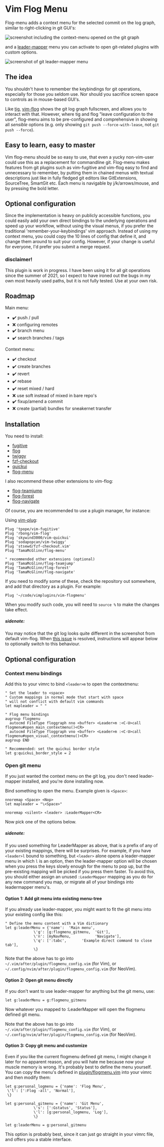 # Vim Flog Menu

Flog-menu adds a context menu for the selected commit on the log graph,
similar to right-clicking in git GUI's:

![screenshot including the context-menu opened on the git graph](https://i.imgur.com/RlCGLk8.png)

and a
[leader-mapper](https://github.com/dpretet/vim-leader-mapper) menu you 
can activate to open git-related plugins with custom options.

![screenshot of git leader-mapper menu](https://i.imgur.com/V7Zse7g.png)

## The idea

You shouldn't have to remember the keybindings for git operations,
especially for those you seldom use.
Nor should you sacrifice screen space to controls as in mouse-based GUI's.

Like [tig](https://github.com/jonas/tig), [vim-flog](http://github.com/rbong/vim-flog/)
shows the git log graph fullscreen, and allows you to interact with that. 
However, where tig and flog "leave configuration to the user", flog-menu
aims to be pre-configured and comprehensive in showing all *sensible* options
(e.g. only showing `git push --force-with-lease`, not `git push --force`).

## Easy to learn, easy to master

Vim flog-menu should be so easy to use, that even a yucky non-vim-user could
use this as a replacement for commandline git. Flog-menu makes features from
git plugins such as vim-fugitive and vim-flog easy to find and unnecessary to
remember, by putting them in chained menus with textual descriptions just like
in fully fledged git editors like GitExtensions, SourceTree, SmartGit etc.
Each menu is navigable by j/k/arrows/mouse, and by pressing the bold letter.

## Optional configuration

Since the implementation is heavy on publicly accessible functions, you could easily
add your own direct bindings to the underlying operations and speed up your
workflow, without using the visual menus, if you prefer the traditional
'remember-your-keybindings' vim approach. Instead of using my context menu,
you could copy the 10 lines of config that define it, and change them around to
suit your config. However, if your change is useful for everyone, I'd prefer you
submit a merge request.

### disclaimer!

This plugin is work in progress. I have been using it for all git operations since the summer of 2021,
so I expect to have ironed out the bugs in my own most heavily used paths, but it is not fully tested.
Use at your own risk.

## Roadmap

Main menu:

- ✔️  push / pull
- ❌ configuring remotes
- ✔️  branch menu
- ✔️  search branches / tags

Context menu:

- ✔️  checkout
- ✔️  create branches
- ✔️  revert
- ✔️  rebase
- ✔️  reset mixed / hard
- ❌ use soft instead of mixed in bare repo's
- ✔️  fixup/amend a commit
- ❌ create (partial) bundles for sneakernet transfer

## Installation

You need to install:

- [fugitive](https://github.com/tpope/vim-fugitive)
- [flog](https://github.com/rbong/vim-flog)
- [twiggy](https://github.com/sodapopcan/vim-twiggy)
- [fzf-checkout](https://github.com/stsewd/fzf-checkout.vim)
- [quickui](https://github.com/skywind3000/vim-quickui)
- [flog-menu](https://github.com/TamaMcGlinn/vim-flogmenu)

I also recommend these other extensions to vim-flog:

- [flog-teamjump](https://github.com/TamaMcGlinn/flog-teamjump)
- [flog-forest](https://github.com/TamaMcGlinn/flog-forest)
- [flog-navigate](https://github.com/TamaMcGlinn/flog-navigate)

Of course, you are recommended to use a plugin manager, for instance:

Using [vim-plug](https://github.com/junegunn/vim-plug):

```vim
Plug 'tpope/vim-fugitive'
Plug 'rbong/vim-flog'
Plug 'skywind3000/vim-quickui'
Plug 'sodapopcan/vim-twiggy'
Plug 'stsewd/fzf-checkout.vim'
Plug 'TamaMcGlinn/flog-menu'

" recommended other extensions (optional)
Plug 'TamaMcGlinn/flog-teamjump'
Plug 'TamaMcGlinn/flog-forest'
Plug 'TamaMcGlinn/flog-navigate'
```

If you need to modify some of these, check the repository out
somewhere, and add that directory as a plugin. For example:

```vim
Plug '~/code/vimplugins/vim-flogmenu'
```

When you modify such code, you will need to
`source %` to make the changes take effect.

##### sidenote:

You may notice that the git log looks quite different in the screenshot
from default vim-flog. When
[this issue](https://github.com/rbong/vim-flog/issues/49) is resolved,
instructions will appear below to optionally switch to this behaviour.

## Optional configuration

### Context menu bindings

Add this to your vimrc to bind `<leader>m` to open the contextmenu:

```vim
" Set the leader to <space>
" Custom mappings in normal mode that start with space
" will not conflict with default vim commands
let mapleader = " "

" Flog menu bindings
augroup flogmenu
  autocmd FileType floggraph nno <buffer> <Leader>m :<C-U>call flogmenu#open_main_contextmenu()<CR>
  autocmd FileType floggraph vno <buffer> <Leader>m :<C-U>call flogmenu#open_visual_contextmenu()<CR>
augroup END

" Recommended: set the quickui border style
let g:quickui_border_style = 2
```

### Open git menu

If you just wanted the context menu on the git log, you don't 
need leader-mapper installed, and you're done installing now.

Bind something to open the menu. Example given is `<Space>`:

```vim
nnoremap <Space> <Nop>
let mapleader = "\<Space>"

nnoremap <silent> <leader> :LeaderMapper<CR>
```

Now pick one of the options below.

##### sidenote:

If you used something for LeaderMapper as above, that is a prefix
of any of your existing mappings, there will be surprises. For example, if
you have `<leader>l` bound to something, but `<leader>` alone opens a
leader-mapper menu in which `l` is an option, then the leader-mapper option
will be chosen when you press the keys slowly enough for the menu to pop up,
but the pre-existing mapping will be picked if you press them faster. 
To avoid this, you should either assign an unused `:LeaderMapper` mapping
as you do for any new command you map, or migrate all of your bindings into
leadermapper menu's.

#### Option 1: Add git menu into existing menu-tree

If you already use leader-mapper, you might want to fit the git menu into
your existing config like this:

```vim
" Define the menu content with a Vim dictionary
let g:leaderMenu = {'name':  'Main menu',
             \'g': [g:flogmenu_gitmenu,  'Git'],
             \'n': [myNavMenu,           'Navigate'],
             \'q': [':tabc',       'Example direct command to close tab'],
             \}
```

Note that the above has to go into `~/.vim/after/plugin/flogmenu_config.vim`
(for Vim), or `~/.config/nvim/after/plugin/flogmenu_config.vim` (for NeoVim).

#### Option 2: Open git menu directly

If you don't want to use leader-mapper for anything but the git menu, use:

```vim
let g:leaderMenu = g:flogmenu_gitmenu
```

Now whatever you mapped to :LeaderMapper will open the flogmenu defined git menu.

Note that the above has to go into `~/.vim/after/plugin/flogmenu_config.vim`
(for Vim), or `~/.config/nvim/after/plugin/flogmenu_config.vim` (for NeoVim).

#### Option 3: Copy git menu and customize

Even if you like the current flogmenu defined git menu, I might change it later
for no apparent reason, and you will hate me because now your muscle memory is
wrong. It's probably best to define the menu yourself. You can copy
the menu's defined in [plugin/flogmenu.vim](plugin/flogmenu.vim) into your vimrc
and then modify them:

```vim
let g:personal_logmenu = {'name': 'Flog Menu',
 \'l': [':Flog -all', 'Normal'],
 \}

let g:personal_gitmenu = {'name': 'Git Menu',
             \'s': [':Gstatus', 'Status'],
             \'l': [g:personal_logmenu, 'Log'],
             \}

let g:leaderMenu = g:personal_gitmenu
```

This option is probably best, since it can just go straight in your vimrc file,
and offers you a stable interface.

